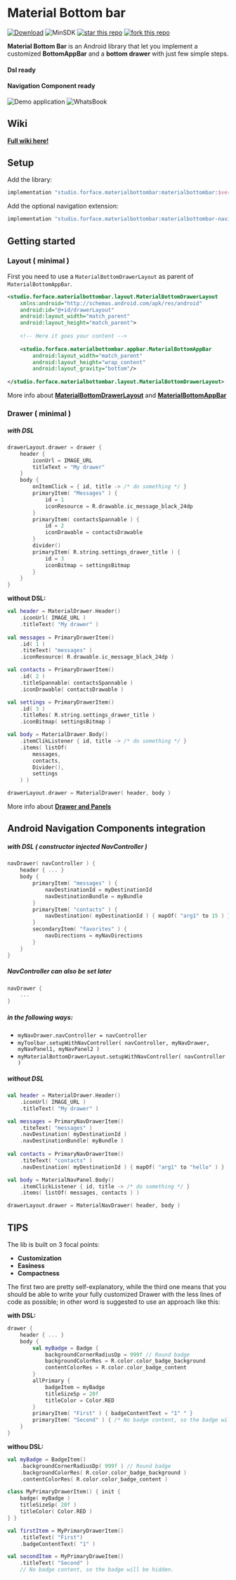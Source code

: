 # Material Bottom bar

[![Download](https://api.bintray.com/packages/4face/MaterialBottomBar/studio.forface.materialbottombar/images/download.svg)](https://bintray.com/4face/MaterialBottomBar/studio.forface.materialbottombar/_latestVersion)  ![MinSDK](https://img.shields.io/badge/MinSDK-16-%23f44336.svg)  [![star this repo](http://githubbadges.com/star.svg?user=4face-studi0&repo=MaterialBottomBar&style=flat&color=fff&background=4caf50)](https://github.com/4face-studi0/MaterialBottomBar)  [![fork this repo](http://githubbadges.com/fork.svg?user=4face-studi0&repo=MaterialBottomBar&style=flat&color=fff&background=4caf50)](https://github.com/4face-studi0/MaterialBottomBar/fork)

**Material Bottom Bar** is an Android library that let you implement a customized **BottomAppBar** and a **bottom drawer** with just few simple steps.

#### Dsl ready

#### Navigation Component ready

![Demo application](https://media.giphy.com/media/28HvTGKfBYIYwmjDHb/giphy.gif)         ![WhatsBook](https://media.giphy.com/media/1jaIC1yKNaikPyktaU/giphy.gif)

## Wiki

**[Full wiki here!](https://github.com/4face-studi0/MaterialBottomBar/wiki)**

## Setup

Add the library:

```groovy
implementation "studio.forface.materialbottombar:materialbottombar:$version"
```

Add the optional navigation extension:

```groovy
implementation "studio.forface.materialbottombar:materialbottombar-navigation:$version"
```

## Getting started

### Layout ( minimal )

First you need to use a `MaterialBottomDrawerLayout` as parent of `MaterialBottomAppBar`.

```xml
<studio.forface.materialbottombar.layout.MaterialBottomDrawerLayout
    xmlns:android="http://schemas.android.com/apk/res/android"
    android:id="@+id/drawerLayout"   	    
    android:layout_width="match_parent"    
    android:layout_height="match_parent">
	
	<!-- Here it goes your content -->
    
    <studio.forface.materialbottombar.appbar.MaterialBottomAppBar
        android:layout_width="match_parent"
        android:layout_height="wrap_content"
        android:layout_gravity="bottom"/>
	    
</studio.forface.materialbottombar.layout.MaterialBottomDrawerLayout>
```

More info about [**MaterialBottomDrawerLayout**](https://github.com/4face-studi0/MaterialBottomBar/wiki/MaterialBottomDrawerLayout) and [**MaterialBottomAppBar**](https://github.com/4face-studi0/MaterialBottomBar/wiki/MaterialBottomAppBar)

### Drawer ( minimal )

##### with DSL

```kotlin
drawerLayout.drawer = drawer {
    header {
        iconUrl = IMAGE_URL
        titleText = "My drawer"
    }
    body {
        onItemClick = { id, title -> /* do something */ }
        primaryItem( "Messages" ) {
            id = 1
            iconResource = R.drawable.ic_message_black_24dp
        }
        primaryItem( contactsSpannable ) {
            id = 2
            iconDrawable = contactsDrawable
        }
        divider()
        primaryItem( R.string.settings_drawer_title ) {
            id = 3
            iconBitmap = settingsBitmap
        }
    }
}
```

**without DSL:**

```kotlin
val header = MaterialDrawer.Header()
    .iconUrl( IMAGE_URL )
    .titleText( "My drawer" )
	    
val messages = PrimaryDrawerItem()
    .id( 1 )	
    .titeText( "messages" )
    .iconResource( R.drawable.ic_message_black_24dp )

val contacts = PrimaryDrawerItem()
    .id( 2 )
    .titleSpannable( contactsSpannable )
    .iconDrawable( contactsDrawable )

val settings = PrimaryDrawerItem()
    .id( 3 )
    .titleRes( R.string.settings_drawer_title )
    .iconBitmap( settingsBitmap )

val body = MaterialDrawer.Body()
    .itemClikListener { id, title -> /* do something */ }
    .items( listOf(
        messages,
        contacts,
        Divider(),
        settings
    ) ) 

drawerLayout.drawer = MaterialDrawer( header, body )
```

More info about [**Drawer and Panels**](https://github.com/4face-studi0/MaterialBottomBar/wiki/Drawer-and-Panels)

## Android Navigation Components integration

##### with DSL ( constructor injected NavController )

```kotlin
navDrawer( navController ) {
    header { ... }
    body {
        primaryItem( "messages" ) {
            navDestinationId = myDestinationId
            navDestinationBundle = myBundle
        }
        primaryItem( "contacts" ) {
            navDestination( myDestinationId ) { mapOf( "arg1" to 15 ) }
        }
        secondaryItem( "favorites" ) {
            navDirections = myNavDirections
        }
    }
}
```

##### NavController can also be set later

```kotlin
navDrawer {
    ...
}
```

#####  in the following ways:

* `myNavDrawer.navController = navController`
* `myToolbar.setupWithNavController( navController, myNavDrawer, myNavPanel1, myNavPanel2 )`
* `myMaterialBottomDrawerLayout.setupWithNavController( navController )`

##### without DSL

```kotlin
val header = MaterialDrawer.Header()
    .iconUrl( IMAGE_URL )
    .titleText( "My drawer" )

val messages = PrimaryNavDrawerItem()
    .titeText( "messages" )
    .navDestination( myDestinationId )
    .navDestinationBundle( myBundle )
    
val contacts = PrimaryNavDrawerItem()
    .titeText( "contacts" )
    .navDestination( myDestinationId ) { mapOf( "arg1" to "hello" ) }

val body = MaterialNavPanel.Body()
    .itemClickListener { id, title -> /* do something */ }
    .items( listOf( messages, contacts ) )

drawerLayout.drawer = MaterialNavDrawer( header, body )
```

## TIPS

The lib is built on 3 focal points:
* **Customization**
* **Easiness**
* **Compactness**

The first two are pretty self-explanatory, while the third one means that you should be able to write your fully customized Drawer with the less lines of code as possible; in other word is suggested to use an approach like this:

**with DSL:**

```kotlin
drawer {
    header { ... }
    body {
        val myBadge = Badge {
            backgroundCornerRadiusDp = 999f // Round badge
            backgroundColorRes = R.color.color_badge_background
            contentColorRes = R.color.color_badge_content
        }
        allPrimary { 
            badgeItem = myBadge 
            titleSizeSp = 20f
            titleColor = Color.RED
        }
        primaryItem( "First" ) { badgeContentText = "1" " }
        primaryItem( "Second" ) { /* No badge content, so the badge will be hidden */ }
    }
}
```

**withou DSL:**

```kotlin
val myBadge = BadgeItem()
    .backgroundCornerRadiusDp( 999f ) // Round badge
    .backgroundColorRes( R.color.color_badge_background )
    .contentColorRes( R.color.color_badge_content )

class MyPrimaryDrawerItem() { init {
    badge( myBadge )
    titleSizeSp( 20f )
    titleColor( Color.RED )
} }

val firstItem = MyPrimaryDrawerItem()
    .titleText( "First")
    .badgeContentText( "1" )

val secondItem = MyPrimaryDraweItem()
    .titleText( "Second" )
    // No badge content, so the badge will be hidden.
```

